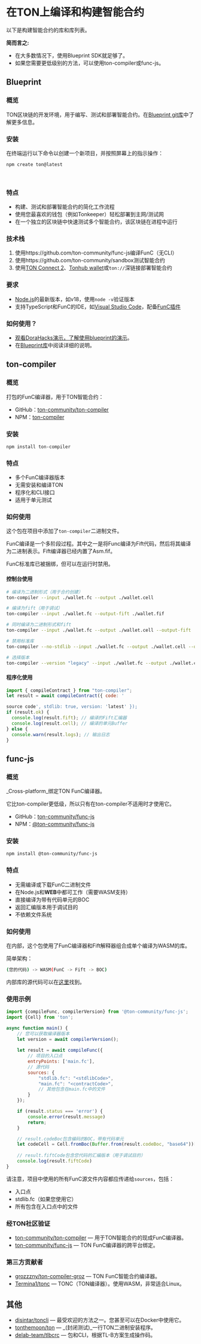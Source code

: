 # 在TON上编译和构建智能合约

以下是构建智能合约的库和库列表。

**简而言之:**
- 在大多数情况下，使用Blueprint SDK就足够了。
- 如果您需要更低级别的方法，可以使用ton-compiler或func-js。

## Blueprint

### 概览

TON区块链的开发环境，用于编写、测试和部署智能合约。在[Blueprint git库](https://github.com/ton-community/blueprint)中了解更多信息。

### 安装

在终端运行以下命令以创建一个新项目，并按照屏幕上的指示操作：

```bash
npm create ton@latest
```

&nbsp;

### 特点

* 构建、测试和部署智能合约的简化工作流程
* 使用您最喜欢的钱包（例如Tonkeeper）轻松部署到主网/测试网
* 在一个独立的区块链中快速测试多个智能合约，该区块链在进程中运行

### 技术栈

1. 使用https://github.com/ton-community/func-js编译FunC（无CLI）
2. 使用https://github.com/ton-community/sandbox测试智能合约
3. 使用[TON Connect 2](https://github.com/ton-connect)、[Tonhub wallet](https://tonhub.com/)或`ton://`深链接部署智能合约

### 要求

* [Node.js](https://nodejs.org)的最新版本，如v18，使用`node -v`验证版本
* 支持TypeScript和FunC的IDE，如[Visual Studio Code](https://code.visualstudio.com/)，配备[FunC插件](https://marketplace.visualstudio.com/items?itemName=tonwhales.func-vscode)

### 如何使用？
* [观看DoraHacks演示，了解使用blueprint的演示](https://www.youtube.com/watch?v=5ROXVM-Fojo)。
* 在[Blueprint库](https://github.com/ton-community/blueprint#create-a-new-project)中阅读详细的说明。


## ton-compiler

### 概览

打包的FunC编译器，用于TON智能合约：
* GitHub：[ton-community/ton-compiler](https://github.com/ton-community/ton-compiler)
* NPM：[ton-compiler](https://www.npmjs.com/package/ton-compiler)

### 安装

```bash npm2yarn
npm install ton-compiler
```

### 特点

* 多个FunC编译器版本
* 无需安装和编译TON
* 程序化和CLI接口
* 适用于单元测试

### 如何使用

这个包在项目中添加了`ton-compiler`二进制文件。

FunC编译是一个多阶段过程。其中之一是将Func编译为Fift代码，然后将其编译为二进制表示。Fift编译器已经内置了Asm.fif。

FunC标准库已被捆绑，但可以在运行时禁用。

#### 控制台使用

```bash
# 编译为二进制形式（用于合约创建）
ton-compiler --input ./wallet.fc --output ./wallet.cell

# 编译为fift（用于调试）
ton-compiler --input ./wallet.fc --output-fift ./wallet.fif

# 同时编译为二进制形式和fift
ton-compiler --input ./wallet.fc --output ./wallet.cell --output-fift ./wallet.fif

# 禁用标准库
ton-compiler --no-stdlib --input ./wallet.fc --output ./wallet.cell --output-fift ./wallet.fif

# 选择版本
ton-compiler --version "legacy" --input ./wallet.fc --output ./wallet.cell --output-fift ./wallet.fif
```

#### 程序化使用

```javascript
import { compileContract } from "ton-compiler";
let result = await compileContract({ code: '

source code', stdlib: true, version: 'latest' });
if (result.ok) {
  console.log(result.fift); // 编译的Fift汇编器
  console.log(result.cell); // 编译的单元Buffer
} else {
  console.warn(result.logs); // 输出日志
}
```

## func-js

### 概览

_Cross-platform_绑定TON FunC编译器。

它比ton-compiler更低级，所以只有在ton-compiler不适用时才使用它。

* GitHub：[ton-community/func-js](https://github.com/ton-community/func-js)
* NPM：[@ton-community/func-js](https://www.npmjs.com/package/@ton-community/func-js)

### 安装

```bash npm2yarn
npm install @ton-community/func-js
```

### 特点

* 无需编译或下载FunC二进制文件
* 在Node.js和**WEB**中都可工作（需要WASM支持）
* 直接编译为带有代码单元的BOC
* 返回汇编版本用于调试目的
* 不依赖文件系统


### 如何使用

在内部，这个包使用了FunC编译器和Fift解释器组合成单个编译为WASM的库。

简单架构：

```bash
(您的代码) -> WASM(FunC -> Fift -> BOC)
```

内部库的源代码可以在[这里](https://github.com/ton-blockchain/ton/tree/testnet/crypto/funcfiftlib)找到。

### 使用示例

```javascript
import {compileFunc, compilerVersion} from '@ton-community/func-js';
import {Cell} from 'ton';

async function main() {
    // 您可以获取编译器版本
    let version = await compilerVersion();
    
    let result = await compileFunc({
        // 项目的入口点
        entryPoints: ['main.fc'],
        // 源代码
        sources: {
            "stdlib.fc": "<stdlibCode>",
            "main.fc": "<contractCode>",
            // 其他包含在main.fc中的文件
        }
    });

    if (result.status === 'error') {
        console.error(result.message)
        return;
    }

    // result.codeBoc包含编码的BOC，带有代码单元
    let codeCell = Cell.fromBoc(Buffer.from(result.codeBoc, "base64"))[0];
    
    // result.fiftCode包含您代码的汇编版本（用于调试目的）
    console.log(result.fiftCode)
}
```

请注意，项目中使用的所有FunC源文件内容都应传递给`sources`，包括：

* 入口点
* stdlib.fc（如果您使用它）
* 所有包含在入口点中的文件


### 经TON社区验证

* [ton-community/ton-compiler](/develop/smart-contracts/sdk/javascript#ton-compiler) — 用于TON智能合约的现成FunC编译器。
* [ton-community/func-js](/develop/smart-contracts/sdk/javascript#func-js) — TON FunC编译器的跨平台绑定。

### 第三方贡献者

* [grozzzny/ton-compiler-groz](https://github.com/grozzzny/ton-compiler-groz) — TON FunC智能合约编译器。
* [Termina1/tonc](https://github.com/Termina1/tonc) — TONC（TON编译器）。使用WASM，非常适合Linux。


## 其他

* [disintar/toncli](https://github.com/disintar/toncli) — 最受欢迎的方法之一。您甚至可以在Docker中使用它。
* [tonthemoon/ton](https://github.com/tonthemoon/ton) — _(封闭测试)_一行TON二进制安装程序。
* [delab-team/tlbcrc](https://github.com/delab-team/tlbcrc) — 包和CLI，根据TL-B方案生成操作码。
